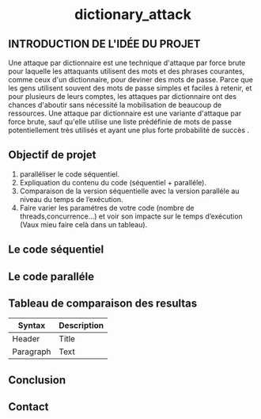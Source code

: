 # <p align='center'>dictionary_attack</p>

## INTRODUCTION DE L'IDÉE DU PROJET
<p>
Une attaque par dictionnaire est une technique d'attaque par force brute pour laquelle les attaquants utilisent des mots et des phrases courantes, comme ceux d'un dictionnaire, pour deviner des mots de passe. Parce que les gens utilisent souvent des mots de passe simples et faciles à retenir, et pour plusieurs de leurs comptes, les attaques par dictionnaire ont des chances d'aboutir sans nécessité la mobilisation de beaucoup de ressources. Une attaque par dictionnaire est une variante d'attaque par force brute, sauf qu'elle utilise une liste prédéfinie de mots de passe potentiellement très utilisés et ayant une plus forte probabilité de succès .
</p>

## Objectif de projet 

1. paralléliser le code séquentiel.
2. Expliquation du contenu du code (séquentiel + paralléle).
3. Comparaison de la version séquentielle avec la version paralléle au niveau du temps de l’exécution.
4. Faire varier les paramétres de votre code (nombre de threads,concurrence...) et voir son impacte sur le temps d’exécution (Vaux mieu faire celà dans un tableau).

## Le code séquentiel

## Le code paralléle

## Tableau de comparaison des resultas

| Syntax | Description |
| ----------- | ----------- |
| Header | Title |
| Paragraph | Text |
## Conclusion 

## Contact 

